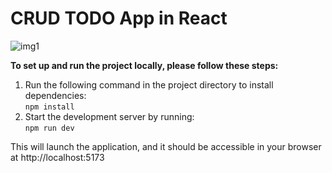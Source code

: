 # CRUD TODO App in React

![img1](https://github.com/user-attachments/assets/d48f92ec-6908-410f-a5a3-c8014b367841)


**To set up and run the project locally, please follow these steps:**
1. Run the following command in the project directory to install dependencies: <br/>
  `npm install`
2. Start the development server by running:<br/>
   `npm run dev`

This will launch the application, and it should be accessible in your browser at http://localhost:5173
